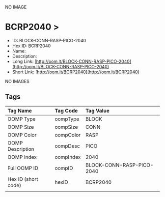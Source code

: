 


  
NO IMAGE  
# BCRP2040 > 

- ID: BLOCK-CONN-RASP-PICO-2040
- Hex ID: BCRP2040
- Name: 
- Description: 
- Long Link: [http://oom.lt/BLOCK-CONN-RASP-PICO-2040](http://oom.lt/BLOCK-CONN-RASP-PICO-2040)
- Short Link: [http://oom.lt/BCRP2040](http://oom.lt/BCRP2040)
  
NO IMAGES  
## Tags
  

|Tag Name|Tag Code|Tag Value|
| :--- | :--- | :--- |
|OOMP Type|oompType|BLOCK|
|OOMP Size|oompSize|CONN|
|OOMP Color|oompColor|RASP|
|OOMP Description|oompDesc|PICO|
|OOMP Index|oompIndex|2040|
|Full OOMP ID|oompID|BLOCK-CONN-RASP-PICO-2040|
|Hex ID (short code)|hexID|BCRP2040|
||||
